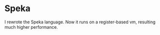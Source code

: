 # Speka
I rewrote the Speka language.
Now it runs on a register-based vm, resulting much higher performance.
